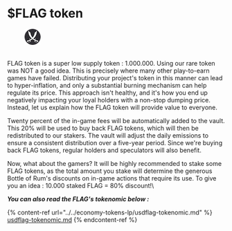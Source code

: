# $FLAG token

<figure><img src="../../.gitbook/assets/FLAG.png" alt=""><figcaption></figcaption></figure>

\
FLAG token is a super low supply token : 1.000.000. Using our rare token was NOT a good idea. This is precisely where many other play-to-earn games have failed. Distributing your project's token in this manner can lead to hyper-inflation, and only a substantial burning mechanism can help regulate its price. This approach isn't healthy, and it's how you end up negatively impacting your loyal holders with a non-stop dumping price. Instead, let  us explain how the FLAG token will provide value to everyone.

Twenty percent of the in-game fees will be automatically added to the vault. This 20% will be used to buy back FLAG tokens, which will then be redistributed to our stakers. The vault will adjust the daily emissions to ensure a consistent distribution over a five-year period. Since we're buying back FLAG tokens, regular holders and speculators will also benefit.

Now, what about the gamers? It will be highly recommended to stake some FLAG tokens, as the total amount you stake will determine the generous Bottle of Rum's discounts on in-game actions that require its use. To give you an idea : 10.000 staked FLAG = 80% discount!\




_**You can also read the FLAG's tokenomic below :**_

{% content-ref url="../../economy-tokens-lp/usdflag-tokenomic.md" %}
[usdflag-tokenomic.md](../../economy-tokens-lp/usdflag-tokenomic.md)
{% endcontent-ref %}
